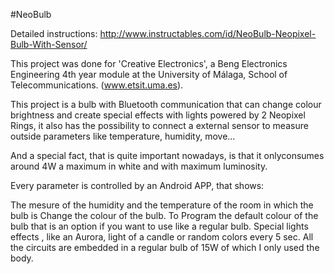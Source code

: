#NeoBulb

Detailed instructions:
http://www.instructables.com/id/NeoBulb-Neopixel-Bulb-With-Sensor/


This project was done for 'Creative Electronics', a Beng Electronics Engineering 4th year module at the University of Málaga, School of Telecommunications. (www.etsit.uma.es).

This project is a bulb with Bluetooth communication that can change colour brightness and create special effects with lights powered by 2 Neopixel Rings, it also has the possibility to connect a external sensor to measure outside parameters like temperature, humidity, move...

And a special fact, that is quite important nowadays, is that it onlyconsumes around 4W a maximum in white and with maximum luminosity.

Every parameter is controlled by an Android APP, that shows:

The mesure of the humidity and the temperature of the room in which the bulb is
Change the colour of the bulb.
To Program the default colour of the bulb that is an option if you want to use like a regular bulb.
Special lights effects , like an Aurora, light of a candle or random colors every 5 sec.
All the circuits are embedded in a regular bulb of 15W of which I only used the body.
